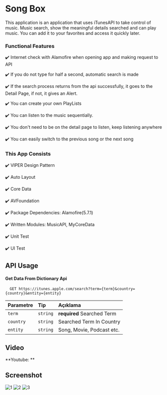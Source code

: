 
# Song Box
This application is an application that uses iTunesAPI to take control of music. Music search, show the meaningful details searched and can play music. You can add it to your favorites and access it quickly later.

### Functional Features

✔️ Internet check with Alamofire when opening app and making request to API

✔️ If you do not type for half a second, automatic search is made

✔️ If the search process returns from the api successfully, it goes to the Detail Page, if not, it gives an Alert.

✔️ You can create your own PlayLists

✔️ You can listen to the music sequentially.

✔️ You don't need to be on the detail page to listen, keep listening anywhere

✔️ You can easily switch to the previous song or the next song


### This App Consists

✔️ VIPER Design Pattern

✔️ Auto Layout 

✔️ Core Data

✔️ AVFoundation

✔️ Package Dependencies: Alamofire(5.7.1)

✔️ Written Modules: MusicAPI, MyCoreData

✔️ Unit Test

✔️ UI Test
## API Usage

#### Get Data From Dictionary Api

```http
  GET https://itunes.apple.com/search?term={term}&country={country}&entity={entity} 
```

| Parametre | Tip     | Açıklama                |
| :-------- | :------- | :------------------------- |
| `term` | `string` | **required** Searched Term |
| `country` | `string` | Searched Term In Country |
| `entity` | `string` | Song, Movie, Podcast etc. |

## Video

**Youtube: **

## Screenshot
  
![1](https://github.com/mertcan14/MertcanYaman_HWFinal/assets/61551987/2cc68823-04d3-4b93-b458-b8315cb2c863)
![2](https://github.com/mertcan14/MertcanYaman_HWFinal/assets/61551987/d8cfe75e-5391-4cc2-a8ea-6def2549a5ce)
![3](https://github.com/mertcan14/MertcanYaman_HWFinal/assets/61551987/8aacc2be-72cc-4292-8189-38488ad7b850)

